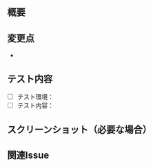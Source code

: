 ## 概要
<!-- 変更内容を簡潔に説明してください -->

## 変更点
<!-- 具体的な変更内容をリストアップしてください -->
- 

## テスト内容
<!-- どのようにテストしたかを説明してください -->
- [ ] テスト環境：
- [ ] テスト内容：

## スクリーンショット（必要な場合）
<!-- スクリーンショットを追加してください -->

## 関連Issue
<!-- 関連するIssueがあれば記載してください -->
